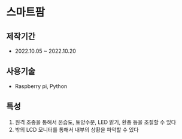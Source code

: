 # 스마트팜
## 제작기간 
- 2022.10.05 ~ 2022.10.20

## 사용기술
- Raspberry pi, Python

## 특성
1. 원격 조종을 통해서 온습도, 토양수분, LED 밝기, 환풍 등을 조절할 수 있다
2. 밖의 LCD 모니터를 통해서 내부의 상황을 파악할 수 있다

